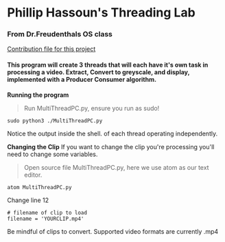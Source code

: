 # Phillip Hassoun's Threading Lab
### From Dr.Freudenthals OS class

[Contribution file for this project](./CONTRIBUTING.md)
#### This program will create 3 threads that will each have it's own task in processing a video. Extract, Convert to greyscale, and display, implemented with a Producer Consumer algorithm.
**Running the program**
> Run MultiThreadPC.py, ensure you run as sudo!
```
sudo python3 ./MultiThreadPC.py
```
Notice the output inside the shell. of each thread operating independently.

**Changing the Clip**
If you want to change the clip you're processing you'll need to change some variables.
>Open source file MultiThreadPC.py, here we use atom as our text editor.
```
atom MultiThreadPC.py
```
Change line 12
```
# filename of clip to load
filename = 'YOURCLIP.mp4'
```
Be mindful of clips to convert. Supported video formats are currently .mp4
